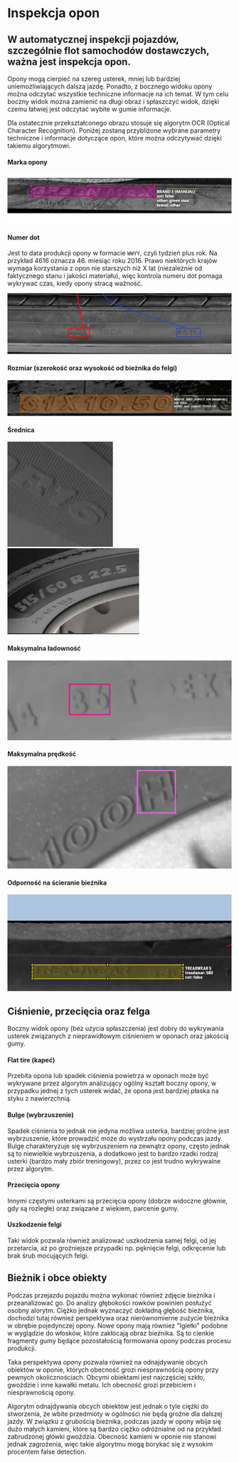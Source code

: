 # Inspekcja opon

## W automatycznej inspekcji pojazdów, szczególnie flot samochodów dostawczych, ważna jest inspekcja opon.
Opony mogą cierpieć na szereg usterek, mniej lub bardziej uniemożliwiających dalszą jazdę.
Ponadto, z bocznego widoku opony można odczytać wszystkie techniczne informacje na ich temat.
W tym celu boczny widok można zamienić na długi obraz i spłaszczyć widok, 
dzięki czemu łatwiej jest odczytać wybite w gumie informacje.

Dla ostatecznie przekształconego obrazu stosuje się algorytm OCR (Optical Character Recognition).
Poniżej zostaną przybliżone wybrane parametry techniczne i informacje dotyczące opon, 
które można odczytywać dzięki takiemu algorytmowi.


#### Marka opony

![marka](images/tires/brand.png)

#### Numer dot

Jest to data produkcji opony w formacie `WWYY`, czyli tydzień plus rok. 
Na przykład 4616 oznacza 46. miesiąc roku 2016. 
Prawo niektórych krajów wymaga korzystania z opon nie starszych niż X lat 
(niezależnie od faktycznego stanu i jakości materiału),
więc kontrola numeru dot pomaga wykrywać czas, kiedy opony stracą ważność.

![dot](images/tires/dot.png)

#### Rozmiar (szerokość oraz wysokość od bieżnika do felgi)

![width_and_apect](images/tires/width_and_aspect.png)

#### Średnica

![diameter1](images/tires/diameter1.png)
![diameter2](images/tires/diameter2.png)

#### Maksymalna ładowność

![load](images/tires/load.png)

#### Maksymalna prędkość

![speed](images/tires/speed.png)

#### Odporność na ścieranie bieżnika

![treadwear](images/tires/treadwear.png)

## Ciśnienie, przecięcia oraz felga

Boczny widok opony (bez użycia spłaszczenia) jest dobry do wykrywania usterek związanych z 
nieprawidłowym ciśnieniem w oponach oraz jakością gumy.

#### Flat tire (kapeć)

Przebita opona lub spadek ciśnienia powietrza w oponach może być wykrywane przez algorytm analizujący ogólny kształt
boczny opony, w przypadku jednej z tych usterek widać, że opona jest bardziej płaska na styku z nawierzchnią.

#### Bulge (wybrzuszenie)

Spadek ciśnienia to jednak nie jedyna możliwa usterka, bardziej groźne jest wybrzuszenie, które prowadzić może do 
wystrzału opony podczas jazdy. Bulge charakteryzuje się wybrzuszeniem na zewnątrz opony, 
często jednak są to niewielkie wybrzuszenia, a dodatkowo jest to bardzo rzadki rodzaj usterki 
(bardzo mały zbiór treningowy), przez co jest trudno wykrywalne przez algorytm.

#### Przecięcia opony

Innymi częstymi usterkami są przecięcia opony (dobrze widoczne głównie, gdy są rozległe) 
oraz związane z wiekiem, parcenie gumy.

#### Uszkodzenie felgi

Taki widok pozwala również analizować uszkodzenia samej felgi, od jej przetarcia, 
aż po groźniejsze przypadki np. pęknięcie felgi, odkręcenie lub brak śrub mocujących felgi.  

## Bieżnik i obce obiekty

Podczas przejazdu pojazdu można wykonać również zdjęcie bieżnika i przeanalizować go.
Do analizy głębokości rowków powinien posłużyć osobny alorytm. 
Ciężko jednak wyznaczyć dokładną głębość bieżnika, dochodzi tutaj również perspektywa oraz
nierównomierne zużycie bieżnika w obrębie pojedynczej opony. 
Nowe opony mają również "Igiełki" podobne w wyglądzie do włosków, które zakłócają obraz bieżnika.
Są to cienkie fragmenty gumy będące pozostałością formowania opony podczas procesu produkcji.

Taka perspektywa opony pozwala również na odnajdywanie obcych obiektów w oponie,
których obecność grozi niesprawnością opony przy pewnych okolicznościach. 
Obcymi obiektami jest najczęściej szkło, gwoździe i inne kawałki metalu. 
Ich obecność grozi przebiciem i niesprawnością opony.

Algorytm odnajdywania obcych obiektów jest jednak o tyle ciężki do stworzenia, 
że wbite przedmioty w ogólności nie będą groźne dla dalszej jazdy. 
W związku z grubością bieżnika, podczas jazdy w opony wbija się dużo małych kamieni, 
które są bardzo ciężko odróżnialne od na przykład zabrudzonej główki gwoździa. 
Obecność kamieni w oponie nie stanowi jednak zagrożenia, więc takie algorytmu mogą borykać się z wysokim procentem
false detection.
